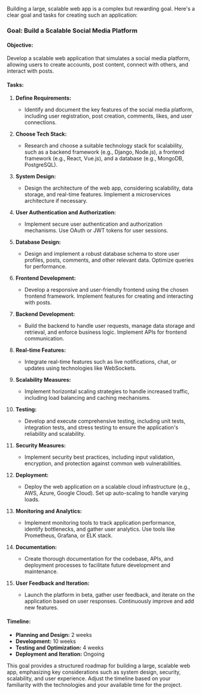 Building a large, scalable web app is a complex but rewarding goal. Here's a clear goal and tasks for creating such an application:

### **Goal: Build a Scalable Social Media Platform**

#### **Objective:**
Develop a scalable web application that simulates a social media platform, allowing users to create accounts, post content, connect with others, and interact with posts.

#### **Tasks:**

1. **Define Requirements:**
   - Identify and document the key features of the social media platform, including user registration, post creation, comments, likes, and user connections.

2. **Choose Tech Stack:**
   - Research and choose a suitable technology stack for scalability, such as a backend framework (e.g., Django, Node.js), a frontend framework (e.g., React, Vue.js), and a database (e.g., MongoDB, PostgreSQL).

3. **System Design:**
   - Design the architecture of the web app, considering scalability, data storage, and real-time features. Implement a microservices architecture if necessary.

4. **User Authentication and Authorization:**
   - Implement secure user authentication and authorization mechanisms. Use OAuth or JWT tokens for user sessions.

5. **Database Design:**
   - Design and implement a robust database schema to store user profiles, posts, comments, and other relevant data. Optimize queries for performance.

6. **Frontend Development:**
   - Develop a responsive and user-friendly frontend using the chosen frontend framework. Implement features for creating and interacting with posts.

7. **Backend Development:**
   - Build the backend to handle user requests, manage data storage and retrieval, and enforce business logic. Implement APIs for frontend communication.

8. **Real-time Features:**
   - Integrate real-time features such as live notifications, chat, or updates using technologies like WebSockets.

9. **Scalability Measures:**
   - Implement horizontal scaling strategies to handle increased traffic, including load balancing and caching mechanisms.

10. **Testing:**
    - Develop and execute comprehensive testing, including unit tests, integration tests, and stress testing to ensure the application's reliability and scalability.

11. **Security Measures:**
    - Implement security best practices, including input validation, encryption, and protection against common web vulnerabilities.

12. **Deployment:**
    - Deploy the web application on a scalable cloud infrastructure (e.g., AWS, Azure, Google Cloud). Set up auto-scaling to handle varying loads.

13. **Monitoring and Analytics:**
    - Implement monitoring tools to track application performance, identify bottlenecks, and gather user analytics. Use tools like Prometheus, Grafana, or ELK stack.

14. **Documentation:**
    - Create thorough documentation for the codebase, APIs, and deployment processes to facilitate future development and maintenance.

15. **User Feedback and Iteration:**
    - Launch the platform in beta, gather user feedback, and iterate on the application based on user responses. Continuously improve and add new features.

#### **Timeline:**
- **Planning and Design:** 2 weeks
- **Development:** 10 weeks
- **Testing and Optimization:** 4 weeks
- **Deployment and Iteration:** Ongoing

This goal provides a structured roadmap for building a large, scalable web app, emphasizing key considerations such as system design, security, scalability, and user experience. Adjust the timeline based on your familiarity with the technologies and your available time for the project.